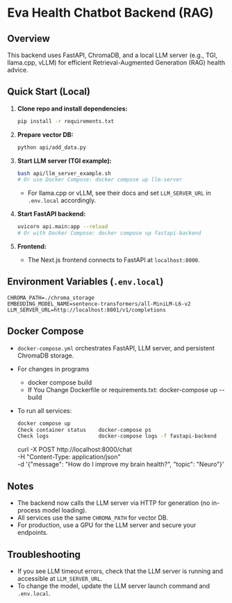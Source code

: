 # Eva Health Chatbot Backend (RAG)

## Overview

This backend uses FastAPI, ChromaDB, and a local LLM server (e.g., TGI, llama.cpp, vLLM) for efficient Retrieval-Augmented Generation (RAG) health advice.

## Quick Start (Local)

1. **Clone repo and install dependencies:**

   ```bash
   pip install -r requirements.txt
   ```

2. **Prepare vector DB:**

   ```bash
   python api/add_data.py
   ```

3. **Start LLM server (TGI example):**

   ```bash
   bash api/llm_server_example.sh
   # Or use Docker Compose: docker compose up llm-server
   ```

   - For llama.cpp or vLLM, see their docs and set `LLM_SERVER_URL` in `.env.local` accordingly.

4. **Start FastAPI backend:**

   ```bash
   uvicorn api.main:app --reload
   # Or with Docker Compose: docker compose up fastapi-backend
   ```

5. **Frontend:**
   - The Next.js frontend connects to FastAPI at `localhost:8000`.

## Environment Variables (`.env.local`)

```
CHROMA_PATH=./chroma_storage
EMBEDDING_MODEL_NAME=sentence-transformers/all-MiniLM-L6-v2
LLM_SERVER_URL=http://localhost:8001/v1/completions
```

## Docker Compose

- `docker-compose.yml` orchestrates FastAPI, LLM server, and persistent ChromaDB storage.
- For changes in programs

  - docker compose build
  - If You Change Dockerfile or requirements.txt: docker-compose up --build

- To run all services:
  ```bash
  docker compose up
  Check container status	docker-compose ps
  Check logs	            docker-compose logs -f fastapi-backend
  ```
  curl -X POST http://localhost:8000/chat \
   -H "Content-Type: application/json" \
   -d '{"message": "How do I improve my brain health?", "topic": "Neuro"}'

## Notes

- The backend now calls the LLM server via HTTP for generation (no in-process model loading).
- All services use the same `CHROMA_PATH` for vector DB.
- For production, use a GPU for the LLM server and secure your endpoints.

## Troubleshooting

- If you see LLM timeout errors, check that the LLM server is running and accessible at `LLM_SERVER_URL`.
- To change the model, update the LLM server launch command and `.env.local`.

